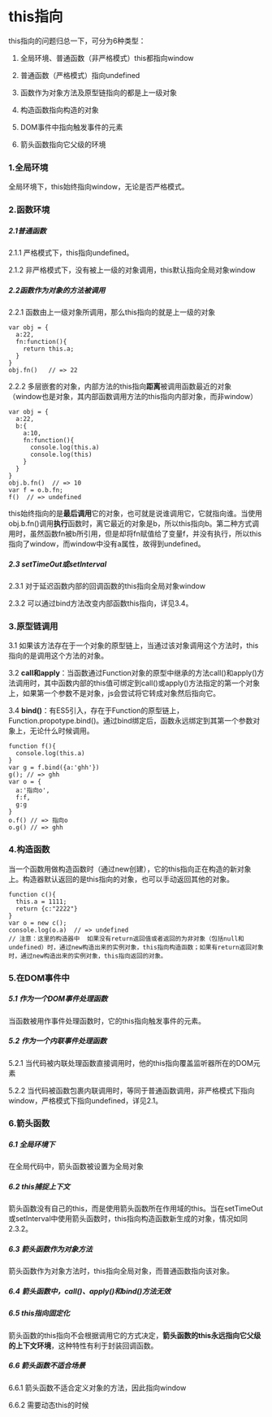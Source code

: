 # this指向

this指向的问题归总一下，可分为6种类型：

1. 全局环境、普通函数（非严格模式）this都指向window

1. 普通函数（严格模式）指向undefined

1. 函数作为对象方法及原型链指向的都是上一级对象

1. 构造函数指向构造的对象

1. DOM事件中指向触发事件的元素

1. 箭头函数指向它父级的环境

### 1.全局环境

全局环境下，this始终指向window，无论是否严格模式。

### 2.函数环境

##### 2.1普通函数

2.1.1 严格模式下，this指向undefined。

2.1.2 非严格模式下，没有被上一级的对象调用，this默认指向全局对象window

##### 2.2函数作为对象的方法被调用

2.2.1 函数由上一级对象所调用，那么this指向的就是上一级的对象

```
var obj = {
  a:22,
  fn:function(){
    return this.a;
  }
}
obj.fn()   // => 22
```

2.2.2 多层嵌套的对象，内部方法的this指向**距离**被调用函数最近的对象（window也是对象，其内部函数调用方法的this指向内部对象，而非window）

```
var obj = {
  a:22,
  b:{
    a:10,
    fn:function(){
      console.log(this.a)
      console.log(this) 
    }
  }
}
obj.b.fn()  // => 10
var f = o.b.fn;
f()  // => undefined
```

this始终指向的是**最后调用**它的对象，也可就是说谁调用它，它就指向谁。当使用obj.b.fn()调用**执行**函数时，离它最近的对象是b，所以this指向b。第二种方式调用时，虽然函数fn被b所引用，但是却将fn赋值给了变量f，并没有执行，所以this指向了window，而window中没有a属性，故得到undefined。

##### 2.3 setTimeOut或setInterval

2.3.1 对于延迟函数内部的回调函数的this指向全局对象window

2.3.2 可以通过bind方法改变内部函数this指向，详见3.4。

### 3.原型链调用

3.1 如果该方法存在于一个对象的原型链上，当通过该对象调用这个方法时，this指向的是调用这个方法的对象。

3.2 **call和apply**：当函数通过Function对象的原型中继承的方法call()和apply()方法调用时，其中函数内部的this值可绑定到call()或apply()方法指定的第一个对象上，如果第一个参数不是对象，js会尝试将它转成对象然后指向它。

3.4 **bind()**：有ES5引入，存在于Function的原型链上，Function.propotype.bind()。通过bind绑定后，函数永远绑定到其第一个参数对象上，无论什么时候调用。

```
function f(){
  console.log(this.a)
}
var g = f.bind({a:'ghh'})
g(); // => ghh
var o = {
  a:'指向o',
  f:f,
  g:g
}
o.f() // => 指向o
o.g() // => ghh
```

### 4.构造函数

当一个函数用做构造函数时（通过new创建），它的this指向正在构造的新对象上。构造器默认返回的是this指向的对象，也可以手动返回其他的对象。

```
function c(){
  this.a = 1111;
  return {c:"2222"} 
}
var o = new c();
console.log(o.a)  // => undefined
// 注意：这里的构造器中  如果没有return返回值或者返回的为非对象（包括null和undefined）时，通过new构造出来的实例对象，this指向构造函数；如果有return返回对象时，通过new构造出来的实例对象，this指向返回的对象。
```

### 5.在DOM事件中

##### 5.1 作为一个DOM事件处理函数

当函数被用作事件处理函数时，它的this指向触发事件的元素。

##### 5.2 作为一个内联事件处理函数

5.2.1 当代码被内联处理函数直接调用时，他的this指向覆盖监听器所在的DOM元素

5.2.2 当代码被函数包裹内联调用时，等同于普通函数调用，非严格模式下指向window，严格模式下指向undefined，详见2.1。

### 6.箭头函数

##### 6.1 全局环境下

在全局代码中，箭头函数被设置为全局对象

##### 6.2 this捕捉上下文

箭头函数没有自己的this，而是使用箭头函数所在作用域的this。当在setTimeOut或setInterval中使用箭头函数时，this指向构造函数新生成的对象，情况如同2.3.2。

##### 6.3 箭头函数作为对象方法

箭头函数作为对象方法时，this指向全局对象，而普通函数指向该对象。

##### 6.4 箭头函数中，call()、apply()和bind()方法无效

##### 6.5 this指向固定化

箭头函数的this指向不会根据调用它的方式决定，**箭头函数的this永远指向它父级的上下文环境**，这种特性有利于封装回调函数。

##### 6.6 箭头函数不适合场景

6.6.1 箭头函数不适合定义对象的方法，因此指向window

6.6.2 需要动态this的时候
